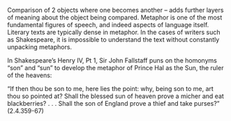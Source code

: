 Comparison of 2 objects where one becomes another – adds further layers of meaning about the object being compared.
Metaphor is one of the most fundamental figures of speech, and indeed aspects of language itself. Literary texts are typically dense in metaphor. In the cases of writers such as Shakespeare, it is impossible to understand the text without constantly unpacking metaphors.

In Shakespeare’s Henry IV, Pt 1, Sir John Fallstaff puns on the homonyms “son” and “sun” to develop the metaphor of Prince Hal as the Sun, the ruler of the heavens:

“If then thou be son to me, here lies the point: why, being son to me, art thou so pointed at? Shall the blessed sun of heaven prove a micher and eat blackberries? . . . Shall the son of England prove a thief and take purses?” (2.4.359-67)